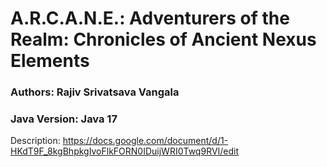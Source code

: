 # A.R.C.A.N.E.: Adventurers of the Realm: Chronicles of Ancient Nexus Elements

### Authors: Rajiv Srivatsava Vangala

### Java Version: Java 17

Description: https://docs.google.com/document/d/1-HKdT9F_8kgBhpkgIvoFlkFORN0IDuijWRI0Twq9RVI/edit
